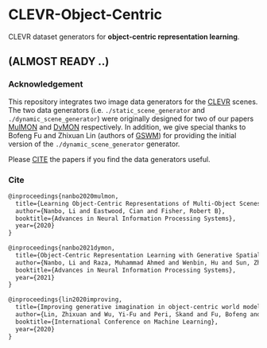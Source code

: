 # CLEVR-Object-Centric  
CLEVR dataset generators for **object-centric representation learning**.   

## (ALMOST READY ..)

  
### Acknowledgement  
This repository integrates two image data generators for the [CLEVR](https://github.com/facebookresearch/clevr-dataset-gen) scenes. The two data generators (i.e. `./static_scene_generator` and `./dynamic_scene_generator`) were originally designed for two of our papers [MulMON](https://github.com/NanboLi/MulMON) and [DyMON](https://proceedings.neurips.cc/paper/2021/file/593906af0d138e69f49d251d3e7cbed0-Paper.pdf) respectively. In addition, we give special thanks to Bofeng Fu and Zhixuan Lin (authors of [GSWM](https://sites.google.com/view/gswm)) for providing the initial version of the `./dynamic_scene_generator` generator.   

Please [CITE](#Cite) the papers if you find the data generators useful.
  
### Cite
```latex
@inproceedings{nanbo2020mulmon,
  title={Learning Object-Centric Representations of Multi-Object Scenes from Multiple Views},
  author={Nanbo, Li and Eastwood, Cian and Fisher, Robert B},
  booktitle={Advances in Neural Information Processing Systems},
  year={2020}
}
    
@inproceedings{nanbo2021dymon,
  title={Object-Centric Representation Learning with Generative Spatial-Temporal Factorization},
  author={Nanbo, Li and Raza, Muhammad Ahmed and Wenbin, Hu and Sun, Zhaole and Fisher, Robert},
  booktitle={Advances in Neural Information Processing Systems},
  year={2021}
}
   
@inproceedings{lin2020improving,
  title={Improving generative imagination in object-centric world models},
  author={Lin, Zhixuan and Wu, Yi-Fu and Peri, Skand and Fu, Bofeng and Jiang, Jindong and Ahn, Sungjin},
  booktitle={International Conference on Machine Learning},
  year={2020}
}
```  
